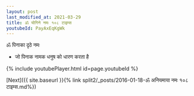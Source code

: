 ```yaml
---
layout: post
last_modified_at: 2021-03-29
title: ॐ योगिने नमः १०८ टाइम्स
youtubeId: PayAxEqKgWk
---
```

 
 
 ॐ पिनाका दृठे नमः  
 
 -  जो पिनाक नामक धनुष को धारण करता है 
 
  
 
  
 
 
 
 
 
 


{% include youtubePlayer.html id=page.youtubeId %}
 
[Next]({{ site.baseurl }}{% link  split2/_posts/2016-01-18-ॐ अनियमाया नमः  १०८ टाइम्स.md%})
 
